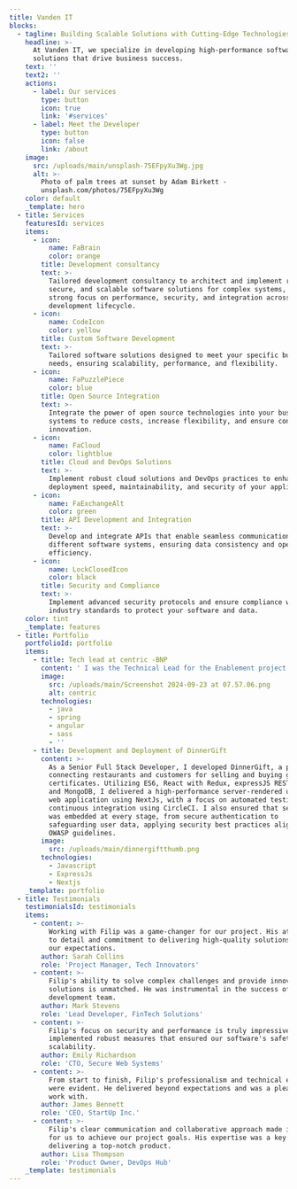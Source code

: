 ```yaml
---
title: Vanden IT
blocks:
  - tagline: Building Scalable Solutions with Cutting-Edge Technologies
    headline: >-
      At Vanden IT, we specialize in developing high-performance software
      solutions that drive business success.
    text: ''
    text2: ''
    actions:
      - label: Our services
        type: button
        icon: true
        link: '#services'
      - label: Meet the Developer
        type: button
        icon: false
        link: /about
    image:
      src: /uploads/main/unsplash-75EFpyXu3Wg.jpg
      alt: >-
        Photo of palm trees at sunset by Adam Birkett -
        unsplash.com/photos/75EFpyXu3Wg
    color: default
    _template: hero
  - title: Services
    featuresId: services
    items:
      - icon:
          name: FaBrain
          color: orange
        title: Development consultancy
        text: >-
          Tailored development consultancy to architect and implement robust,
          secure, and scalable software solutions for complex systems, with a
          strong focus on performance, security, and integration across the
          development lifecycle.
      - icon:
          name: CodeIcon
          color: yellow
        title: Custom Software Development
        text: >-
          Tailored software solutions designed to meet your specific business
          needs, ensuring scalability, performance, and flexibility.
      - icon:
          name: FaPuzzlePiece
          color: blue
        title: Open Source Integration
        text: >-
          Integrate the power of open source technologies into your business
          systems to reduce costs, increase flexibility, and ensure continuous
          innovation.
      - icon:
          name: FaCloud
          color: lightblue
        title: Cloud and DevOps Solutions
        text: >-
          Implement robust cloud solutions and DevOps practices to enhance
          deployment speed, maintainability, and security of your applications.
      - icon:
          name: FaExchangeAlt
          color: green
        title: API Development and Integration
        text: >-
          Develop and integrate APIs that enable seamless communication between
          different software systems, ensuring data consistency and operational
          efficiency.
      - icon:
          name: LockClosedIcon
          color: black
        title: Security and Compliance
        text: >-
          Implement advanced security protocols and ensure compliance with
          industry standards to protect your software and data.
    color: tint
    _template: features
  - title: Portfolio
    portfolioId: portfolio
    items:
      - title: Tech lead at centric -BNP
        content: ' I was the Technical Lead for the Enablement project at BNP Paribas Fortis, responsible for onboarding users to the financial platform Centric. While leading the technical aspects of Centric, I implemented OWASP guidelines, performed vulnerability assessments, and integrated secure coding practices to ensure that the platform was resilient against modern threats.'
        image:
          src: /uploads/main/Screenshot 2024-09-23 at 07.57.06.png
          alt: centric
        technologies:
          - java
          - spring
          - angular
          - sass
          - ''
      - title: Development and Deployment of DinnerGift
        content: >-
          As a Senior Full Stack Developer, I developed DinnerGift, a platform
          connecting restaurants and customers for selling and buying gift
          certificates. Utilizing ES6, React with Redux, expressJS REST backend,
          and MongoDB, I delivered a high-performance server-rendered universal
          web application using NextJs, with a focus on automated testing and
          continuous integration using CircleCI. I also ensured that security
          was embedded at every stage, from secure authentication to
          safeguarding user data, applying security best practices aligned with
          OWASP guidelines.
        image:
          src: /uploads/main/dinnergiftthumb.png
        technologies:
          - Javascript
          - ExpressJs
          - Nextjs
    _template: portfolio
  - title: Testimonials
    testimonialsId: testimonials
    items:
      - content: >-
          Working with Filip was a game-changer for our project. His attention
          to detail and commitment to delivering high-quality solutions exceeded
          our expectations.
        author: Sarah Collins
        role: 'Project Manager, Tech Innovators'
      - content: >-
          Filip's ability to solve complex challenges and provide innovative
          solutions is unmatched. He was instrumental in the success of our
          development team.
        author: Mark Stevens
        role: 'Lead Developer, FinTech Solutions'
      - content: >-
          Filip's focus on security and performance is truly impressive. He
          implemented robust measures that ensured our software's safety and
          scalability.
        author: Emily Richardson
        role: 'CTO, Secure Web Systems'
      - content: >-
          From start to finish, Filip's professionalism and technical expertise
          were evident. He delivered beyond expectations and was a pleasure to
          work with.
        author: James Bennett
        role: 'CEO, StartUp Inc.'
      - content: >-
          Filip's clear communication and collaborative approach made it easy
          for us to achieve our project goals. His expertise was a key asset in
          delivering a top-notch product.
        author: Lisa Thompson
        role: 'Product Owner, DevOps Hub'
    _template: testimonials
---
```


